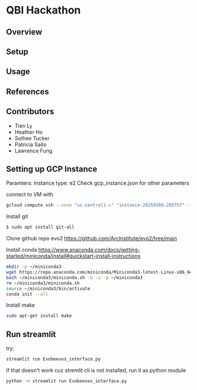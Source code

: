 # QBI Hackathon

## Overview
## Setup
## Usage
## References

## Contributors
* Tien Ly
* Heather Ho
* Solhee Tucker
* Patricia Saito
* Lawrence Fung

## Setting up GCP Instance  

Paramters:
Instance type: e2
Check gcp_instance.json for other parameters

connect to VM with 
```bash
gcloud compute ssh --zone "us-central1-c" "instance-20250308-205757" --project "hackathon-452719"
```

Install git
```bash
$ sudo apt install git-all
```

Clone github repo evo2
https://github.com/ArcInstitute/evo2/tree/main

Install conda
https://www.anaconda.com/docs/getting-started/miniconda/install#quickstart-install-instructions
```bash
mkdir -p ~/miniconda3
wget https://repo.anaconda.com/miniconda/Miniconda3-latest-Linux-x86_64.sh -O ~/miniconda3/miniconda.sh
bash ~/miniconda3/miniconda.sh -b -u -p ~/miniconda3
rm ~/miniconda3/miniconda.sh
source ~/miniconda3/bin/activate
conda init --all
```

Install make
```bash
sudo apt-get install make
```

## Run streamlit
try:
```bash
streamlit run Evobeevos_interface.py
```

If that doesn't work cuz stremlit cli is not installed, run it as python module
```bash
python -m streamlit run Evobeevos_interface.py
```